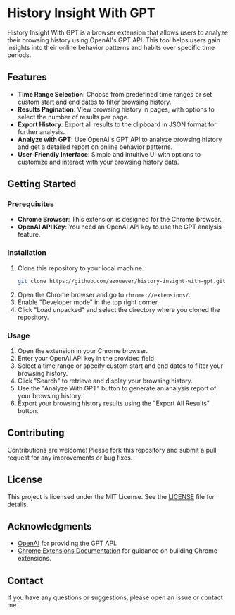# History Insight With GPT

History Insight With GPT is a browser extension that allows users to analyze their browsing history using OpenAI's GPT API. This tool helps users gain insights into their online behavior patterns and habits over specific time periods.

## Features

- **Time Range Selection**: Choose from predefined time ranges or set custom start and end dates to filter browsing history.
- **Results Pagination**: View browsing history in pages, with options to select the number of results per page.
- **Export History**: Export all results to the clipboard in JSON format for further analysis.
- **Analyze with GPT**: Use OpenAI's GPT API to analyze browsing history and get a detailed report on online behavior patterns.
- **User-Friendly Interface**: Simple and intuitive UI with options to customize and interact with your browsing history data.

## Getting Started

### Prerequisites

- **Chrome Browser**: This extension is designed for the Chrome browser.
- **OpenAI API Key**: You need an OpenAI API key to use the GPT analysis feature.

### Installation

1. Clone this repository to your local machine.
   ```bash
   git clone https://github.com/azouever/history-insight-with-gpt.git
   ```
2. Open the Chrome browser and go to `chrome://extensions/`.
3. Enable "Developer mode" in the top right corner.
4. Click "Load unpacked" and select the directory where you cloned the repository.

### Usage

1. Open the extension in your Chrome browser.
2. Enter your OpenAI API key in the provided field.
3. Select a time range or specify custom start and end dates to filter your browsing history.
4. Click "Search" to retrieve and display your browsing history.
5. Use the "Analyze With GPT" button to generate an analysis report of your browsing history.
6. Export your browsing history results using the "Export All Results" button.

## Contributing

Contributions are welcome! Please fork this repository and submit a pull request for any improvements or bug fixes.

## License

This project is licensed under the MIT License. See the [LICENSE](LICENSE) file for details.

## Acknowledgments

- [OpenAI](https://openai.com/) for providing the GPT API.
- [Chrome Extensions Documentation](https://developer.chrome.com/docs/extensions/) for guidance on building Chrome extensions.

## Contact

If you have any questions or suggestions, please open an issue or contact me.
